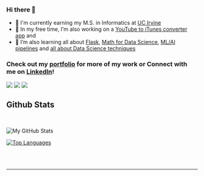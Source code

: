 ### Hi there 👋

- 📜 I'm currently earning my M.S. in Informatics at [UC Irvine](https://www.informatics.uci.edu/)
- 🔭 In my free time, I’m also working on a [YouTube to iTunes converter app](https://github.com/colby-reyes/downloader) and 
- 🌱 I’m also learning all about [Flask](https://blog.miguelgrinberg.com/post/the-flask-mega-tutorial-part-i-hello-world), [Math for Data Science](mml-book.github.io), [ML/AI pipelines](https://www.deeplearning.ai/) and [all about Data Science techniques](https://towardsdatascience.com)

### Check out my [portfolio](https://colby-reyes.github.io/) for more of my work or Connect with me on [LinkedIn](linkedin.com/in/colby-reyes-a5b544224)!
<a href="https://www.linkedin.com/in/colby-reyes/"><img src="https://img.shields.io/badge/LinkedIn-0077B5?style=for-the-badge&logo=linkedin&logoColor=white"></a>
<a href="https://colby-reyes.github.io"><img src="https://img.shields.io/badge/GitHub-100000?style=for-the-badge&logo=github&logoColor=white"></a>
<a href="https://colby-reyes.github.io"><img src="https://img.shields.io/website-up-down-green-red/http/colby-reyes.github.io.svg"></a>
<br>

## Github Stats
<br>

![My GitHub Stats](https://github-readme-stats.vercel.app/api?username=colby-reyes&theme=grey)

[![Top Languages](https://readme-stats-envoy-vc.vercel.app/api/top-langs/?username=envoy-vc&layout=compact)](https://github.com/colby-reyes/colby-reyes)

<br>
<br>

----

<!--
**colby-reyes/colby-reyes** is a ✨ _special_ ✨ repository because its `README.md` (this file) appears on your GitHub profile.

Here are some ideas to get you started:

- 👯 I’m looking to collaborate on ...
- 🤔 I’m looking for help with ...
- 💬 Ask me about ...
- 📫 How to reach me: ...
- 😄 Pronouns: ...
- ⚡ Fun fact: ...
-->
